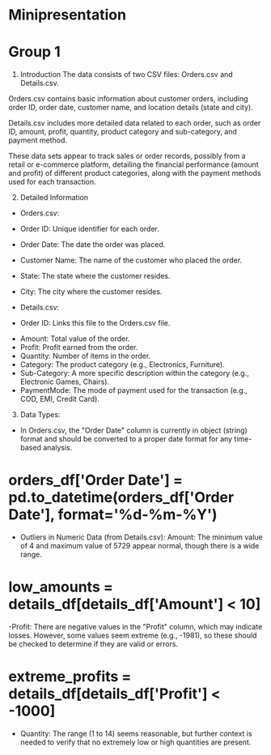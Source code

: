 # Minipresentation
# Group 1 
1. Introduction
The data consists of two CSV files: Orders.csv and Details.csv.

Orders.csv contains basic information about customer orders, including order ID, order date, customer name, and location details (state and city).

Details.csv includes more detailed data related to each order, such as order ID, amount, profit, quantity, product category and sub-category, and payment method.

These data sets appear to track sales or order records, possibly from a retail or e-commerce platform, detailing the financial performance (amount and profit) of different product categories, along with the payment methods used for each transaction.

2. Detailed Information
   
- Orders.csv:
+ Order ID: Unique identifier for each order.
+ Order Date: The date the order was placed.
+ Customer Name: The name of the customer who placed the order.
+ State: The state where the customer resides.
+ City: The city where the customer resides.
  
+ Details.csv:
- Order ID: Links this file to the Orders.csv file.
+ Amount: Total value of the order.
+ Profit: Profit earned from the order.
+ Quantity: Number of items in the order.
+ Category: The product category (e.g., Electronics, Furniture).
+ Sub-Category: A more specific description within the category (e.g., Electronic Games, Chairs).
+ PaymentMode: The mode of payment used for the transaction (e.g., COD, EMI, Credit Card).

3. Data Types:
- In Orders.csv, the "Order Date" column is currently in object (string) format and should be converted 
to a proper date format for any time-based analysis.
# orders_df['Order Date'] = pd.to_datetime(orders_df['Order Date'], format='%d-%m-%Y')

- Outliers in Numeric Data (from Details.csv): Amount: The minimum value of 4 and maximum value of 5729 appear normal, though there is a wide range.
# low_amounts = details_df[details_df['Amount'] < 10]

-Profit: There are negative values in the "Profit" column, which may indicate losses. However, some values seem extreme (e.g., -1981), so these should be checked to determine if they are valid or errors.
# extreme_profits = details_df[details_df['Profit'] < -1000]

- Quantity: The range (1 to 14) seems reasonable, but further context is needed to verify that no extremely 
low or high quantities are present.
